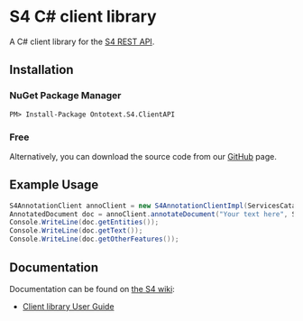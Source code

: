 S4 C# client library
====================

A C# client library for the [S4 REST API][1].

## Installation
### NuGet Package Manager
`PM> Install-Package Ontotext.S4.ClientAPI`
### Free
Alternatively, you can download the source code from our [GitHub](https://github.com/Ontotext-AD/S4/tree/master/S4-Clients/C%23-client) page.

## Example Usage

```cs
S4AnnotationClient annoClient = new S4AnnotationClientImpl(ServicesCatalog.getItem("news"), "<api-key>", "<key-secret>");
AnnotatedDocument doc = annoClient.annotateDocument("Your text here", SupportedMimeType.PLAINTEXT);
Console.WriteLine(doc.getEntities());
Console.WriteLine(doc.getText());
Console.WriteLine(doc.getOtherFeatures());
```

## Documentation

Documentation can be found on [the S4 wiki][2]:
- [Client library User Guide][3] 

  [1]: http://docs.s4.ontotext.com/display/S4docs/REST+APIs
  [2]: http://docs.s4.ontotext.com/display/S4docs/
  [3]: http://docs.s4.ontotext.com/display/S4docs/C+Sharp+SDK